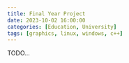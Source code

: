 ```yaml
---
title: Final Year Project
date: 2023-10-02 16:00:00
categories: [Education, University]
tags: [graphics, linux, windows, c++]
---
```


TODO...
